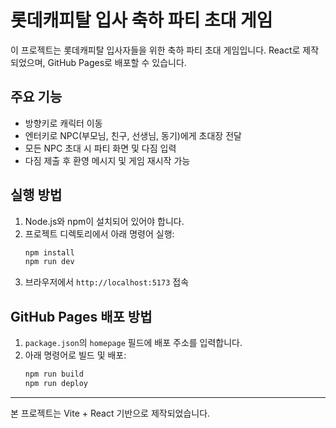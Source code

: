 # 롯데캐피탈 입사 축하 파티 초대 게임

이 프로젝트는 롯데캐피탈 입사자들을 위한 축하 파티 초대 게임입니다. React로 제작되었으며, GitHub Pages로 배포할 수 있습니다.

## 주요 기능
- 방향키로 캐릭터 이동
- 엔터키로 NPC(부모님, 친구, 선생님, 동기)에게 초대장 전달
- 모든 NPC 초대 시 파티 화면 및 다짐 입력
- 다짐 제출 후 환영 메시지 및 게임 재시작 가능

## 실행 방법
1. Node.js와 npm이 설치되어 있어야 합니다.
2. 프로젝트 디렉토리에서 아래 명령어 실행:
   ```bash
   npm install
   npm run dev
   ```
3. 브라우저에서 `http://localhost:5173` 접속

## GitHub Pages 배포 방법
1. `package.json`의 `homepage` 필드에 배포 주소를 입력합니다.
2. 아래 명령어로 빌드 및 배포:
   ```bash
   npm run build
   npm run deploy
   ```

---

본 프로젝트는 Vite + React 기반으로 제작되었습니다. 